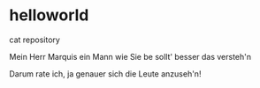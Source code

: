 # helloworld
cat repository

Mein Herr Marquis
ein Mann wie Sie
be sollt' besser das versteh'n

Darum rate ich,
ja genauer sich
die Leute anzuseh'n!
